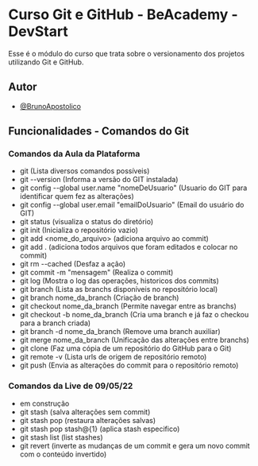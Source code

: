 
# Curso Git e GitHub - BeAcademy - DevStart

Esse é o módulo do curso que trata sobre o versionamento dos projetos utilizando Git e GitHub.


## Autor

- [@BrunoApostolico](https://www.github.com/brunoapostolico)


## Funcionalidades - Comandos do Git
### Comandos da Aula da Plataforma

- git (Lista diversos comandos possíveis)
- git --version (Informa a versão do GIT instalada)
- git config --global user.name "nomeDeUsuario" (Usuario do GIT para identificar quem fez as alterações)
- git config --global user.email "emailDoUsuario" (Email do usuário do GIT)
- git status (visualiza o status do diretório)
- git init (Inicializa o repositório vazio)
- git add <nome_do_arquivo> (adiciona arquivo ao commit)
- git add . (adiciona todos arquivos que foram editados e colocar no commit)
- git rm --cached <arquivo> (Desfaz a ação)
- git commit -m "mensagem" (Realiza o commit)
- git log (Mostra o log das operações, historicos dos commits)
- git branch (Lista as branchs disponíveis no repositório local)
- git branch nome_da_branch (Criação de branch)
- git checkout nome_da_branch (Permite navegar entre as branchs)
- git checkout -b nome_da_branch (Cria uma branch e já faz o checkou para a branch criada)
- git branch -d nome_da_branch (Remove uma branch auxiliar)
- git merge nome_da_branch (Unificação das alterações entre branchs)
- git clone (Faz uma cópia de um repositório do GitHub para o Git)
- git remote -v (Lista urls de origem de repositório remoto)
- git push (Envia as alterações do commit para o repositório remoto)

### Comandos da Live de 09/05/22

- em construção
- git stash (salva alterações sem commit)
- git stash pop (restaura alterações salvas)
- git stash pop stash@{1} (aplica stash especifico)
- git stash list (list stashes)
- git revert <hash do commit> (inverte as mudanças de um commit e gera um novo commit com o conteúdo invertido) 

